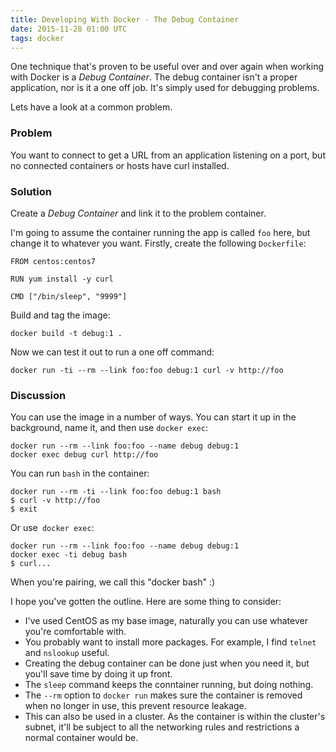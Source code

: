 ```yaml
---
title: Developing With Docker - The Debug Container
date: 2015-11-28 01:00 UTC
tags: docker
---
```

One technique that's proven to be useful over and over again when working with Docker is a *Debug Container*. The debug container isn't a proper application, nor is it a one off job. It's simply used for debugging problems. 

Lets have a look at a common problem.

### Problem

You want to connect to get a URL from an application listening on a port, but no connected containers or hosts have curl installed.

### Solution

Create a *Debug Container* and link it to the problem container. 

I'm going to assume the container running the app is called `foo` here, but change it to whatever you want. Firstly, create the following `Dockerfile`:

    FROM centos:centos7

    RUN yum install -y curl

    CMD ["/bin/sleep", "9999"]

Build and tag the image:

    docker build -t debug:1 .
    
Now we can test it out to run a one off command:

    docker run -ti --rm --link foo:foo debug:1 curl -v http://foo

### Discussion

You can use the image in a number of ways. You can start it up in the background, name it, and then use `docker exec`:

    docker run --rm --link foo:foo --name debug debug:1 
    docker exec debug curl http://foo
    
You can run `bash` in the container:

    docker run --rm -ti --link foo:foo debug:1 bash
    $ curl -v http://foo
    $ exit

Or use` docker exec`:

    docker run --rm --link foo:foo --name debug debug:1 
    docker exec -ti debug bash
    $ curl...

When you're pairing, we call this "docker bash" :)

I hope you've gotten the outline. Here are some thing to consider:

* I've used CentOS as my base image, naturally you can use whatever you're comfortable with.
* You probably want to install more packages. For example, I find `telnet` and `nslookup` useful.
* Creating the debug container can be done just when you need it, but you'll save time by doing it up front.
* The `sleep` command keeps the conntainer running, but doing nothing.
* The `--rm` option to `docker run` makes sure the container is removed when no longer in use, this prevent resource leakage.
* This can also be used in a cluster. As the container is within the cluster's subnet, it'll be subject to all the networking rules and restrictions a normal container would be.

